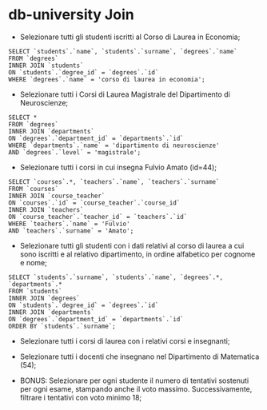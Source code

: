 # db-university Join

- Selezionare tutti gli studenti iscritti al Corso di Laurea in Economia;
```MYSQL
SELECT `students`.`name`, `students`.`surname`, `degrees`.`name`
FROM `degrees`
INNER JOIN `students`
ON `students`.`degree_id` = `degrees`.`id`
WHERE `degrees`.`name` = 'corso di laurea in economia';
```

- Selezionare tutti i Corsi di Laurea Magistrale del Dipartimento di Neuroscienze;
```MYSQL
SELECT * 
FROM `degrees`
INNER JOIN `departments`
ON `degrees`.`department_id` = `departments`.`id`
WHERE `departments`.`name` = 'dipartimento di neuroscienze'
AND `degrees`.`level` = 'magistrale';
```

- Selezionare tutti i corsi in cui insegna Fulvio Amato (id=44);
```MYSQL
SELECT `courses`.*, `teachers`.`name`, `teachers`.`surname`
FROM `courses`
INNER JOIN `course_teacher`
ON `courses`.`id` = `course_teacher`.`course_id`
INNER JOIN `teachers`
ON `course_teacher`.`teacher_id` = `teachers`.`id`
WHERE `teachers`.`name` = 'Fulvio'
AND `teachers`.`surname` = 'Amato';
```

- Selezionare tutti gli studenti con i dati relativi al corso di laurea a cui sono iscritti e al relativo dipartimento, in ordine alfabetico per cognome e nome;
```MYSQL
SELECT `students`.`surname`, `students`.`name`, `degrees`.*, `departments`.*
FROM `students`
INNER JOIN `degrees`
ON `students`.`degree_id` = `degrees`.`id`
INNER JOIN `departments`
ON `degrees`.`department_id` = `departments`.`id`
ORDER BY `students`.`surname`;
```

- Selezionare tutti i corsi di laurea con i relativi corsi e insegnanti;

- Selezionare tutti i docenti che insegnano nel Dipartimento di
Matematica (54);

- BONUS: Selezionare per ogni studente il numero di tentativi sostenuti
per ogni esame, stampando anche il voto massimo. Successivamente,
filtrare i tentativi con voto minimo 18;